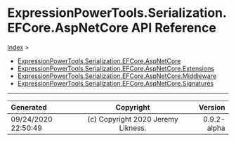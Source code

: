 ﻿# ExpressionPowerTools.Serialization.EFCore.AspNetCore API Reference

[Index](../index.md) > 

- [ExpressionPowerTools.Serialization.EFCore.AspNetCore](ExpressionPowerTools.Serialization.EFCore.AspNetCore.n.md)
- [ExpressionPowerTools.Serialization.EFCore.AspNetCore.Extensions](ExpressionPowerTools.Serialization.EFCore.AspNetCore.Extensions.n.md)
- [ExpressionPowerTools.Serialization.EFCore.AspNetCore.Middleware](ExpressionPowerTools.Serialization.EFCore.AspNetCore.Middleware.n.md)
- [ExpressionPowerTools.Serialization.EFCore.AspNetCore.Signatures](ExpressionPowerTools.Serialization.EFCore.AspNetCore.Signatures.n.md)

---

| Generated | Copyright | Version |
| :-- | :-: | --: |
| 09/24/2020 22:50:49 | (c) Copyright 2020 Jeremy Likness. | 0.9.2-alpha |
